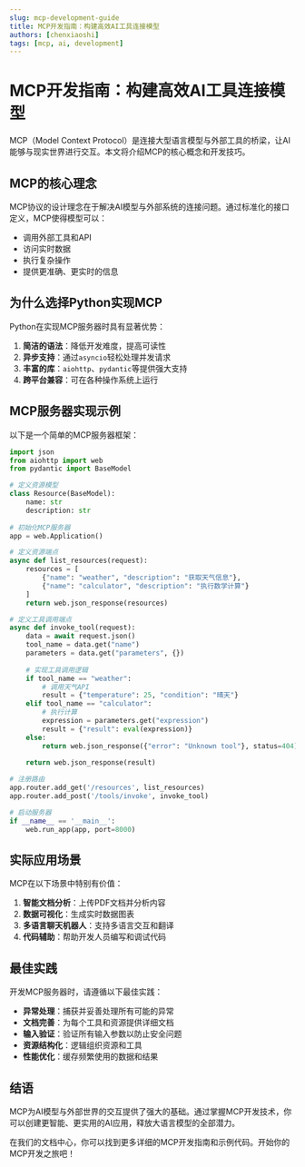 ```yaml
---
slug: mcp-development-guide
title: MCP开发指南：构建高效AI工具连接模型
authors: [chenxiaoshi]
tags: [mcp, ai, development]
---
```


# MCP开发指南：构建高效AI工具连接模型

MCP（Model Context Protocol）是连接大型语言模型与外部工具的桥梁，让AI能够与现实世界进行交互。本文将介绍MCP的核心概念和开发技巧。

<!-- truncate -->

## MCP的核心理念

MCP协议的设计理念在于解决AI模型与外部系统的连接问题。通过标准化的接口定义，MCP使得模型可以：

- 调用外部工具和API
- 访问实时数据
- 执行复杂操作
- 提供更准确、更实时的信息

## 为什么选择Python实现MCP

Python在实现MCP服务器时具有显著优势：

1. **简洁的语法**：降低开发难度，提高可读性
2. **异步支持**：通过`asyncio`轻松处理并发请求
3. **丰富的库**：`aiohttp`、`pydantic`等提供强大支持
4. **跨平台兼容**：可在各种操作系统上运行

## MCP服务器实现示例

以下是一个简单的MCP服务器框架：

```python
import json
from aiohttp import web
from pydantic import BaseModel

# 定义资源模型
class Resource(BaseModel):
    name: str
    description: str
    
# 初始化MCP服务器
app = web.Application()

# 定义资源端点
async def list_resources(request):
    resources = [
        {"name": "weather", "description": "获取天气信息"},
        {"name": "calculator", "description": "执行数学计算"}
    ]
    return web.json_response(resources)

# 定义工具调用端点
async def invoke_tool(request):
    data = await request.json()
    tool_name = data.get("name")
    parameters = data.get("parameters", {})
    
    # 实现工具调用逻辑
    if tool_name == "weather":
        # 调用天气API
        result = {"temperature": 25, "condition": "晴天"}
    elif tool_name == "calculator":
        # 执行计算
        expression = parameters.get("expression")
        result = {"result": eval(expression)}
    else:
        return web.json_response({"error": "Unknown tool"}, status=404)
        
    return web.json_response(result)

# 注册路由
app.router.add_get('/resources', list_resources)
app.router.add_post('/tools/invoke', invoke_tool)

# 启动服务器
if __name__ == '__main__':
    web.run_app(app, port=8000)
```

## 实际应用场景

MCP在以下场景中特别有价值：

1. **智能文档分析**：上传PDF文档并分析内容
2. **数据可视化**：生成实时数据图表
3. **多语言聊天机器人**：支持多语言交互和翻译
4. **代码辅助**：帮助开发人员编写和调试代码

## 最佳实践

开发MCP服务器时，请遵循以下最佳实践：

- **异常处理**：捕获并妥善处理所有可能的异常
- **文档完善**：为每个工具和资源提供详细文档
- **输入验证**：验证所有输入参数以防止安全问题
- **资源结构化**：逻辑组织资源和工具
- **性能优化**：缓存频繁使用的数据和结果

## 结语

MCP为AI模型与外部世界的交互提供了强大的基础。通过掌握MCP开发技术，你可以创建更智能、更实用的AI应用，释放大语言模型的全部潜力。

在我们的文档中心，你可以找到更多详细的MCP开发指南和示例代码。开始你的MCP开发之旅吧！ 